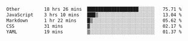 <!--START_SECTION:waka-->

```txt
Other         18 hrs 26 mins  ███████████████████░░░░░░   75.71 %
JavaScript    3 hrs 10 mins   ███▒░░░░░░░░░░░░░░░░░░░░░   13.04 %
Markdown      1 hr 22 mins    █▒░░░░░░░░░░░░░░░░░░░░░░░   05.62 %
CSS           31 mins         ▓░░░░░░░░░░░░░░░░░░░░░░░░   02.17 %
YAML          19 mins         ▒░░░░░░░░░░░░░░░░░░░░░░░░   01.37 %
```

<!--END_SECTION:waka--> 
 

